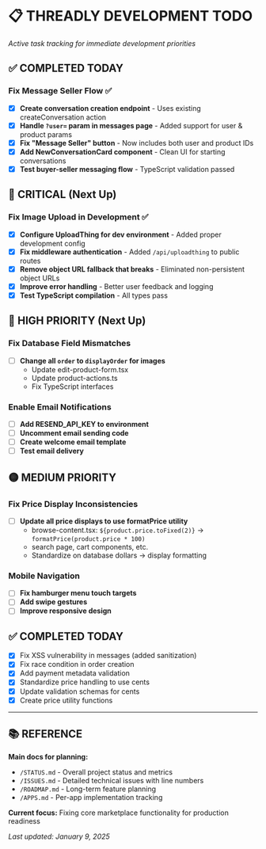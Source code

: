 # 📋 THREADLY DEVELOPMENT TODO

*Active task tracking for immediate development priorities*

## ✅ COMPLETED TODAY

### Fix Message Seller Flow ✅
- [x] **Create conversation creation endpoint** - Uses existing createConversation action
- [x] **Handle `?user=` param in messages page** - Added support for user & product params
- [x] **Fix "Message Seller" button** - Now includes both user and product IDs
- [x] **Add NewConversationCard component** - Clean UI for starting conversations
- [x] **Test buyer-seller messaging flow** - TypeScript validation passed

## 🚨 CRITICAL (Next Up)

### Fix Image Upload in Development ✅
- [x] **Configure UploadThing for dev environment** - Added proper development config
- [x] **Fix middleware authentication** - Added `/api/uploadthing` to public routes  
- [x] **Remove object URL fallback that breaks** - Eliminated non-persistent object URLs
- [x] **Improve error handling** - Better user feedback and logging
- [x] **Test TypeScript compilation** - All types pass

## 🔴 HIGH PRIORITY (Next Up)

### Fix Database Field Mismatches  
- [ ] **Change all `order` to `displayOrder` for images**
  - Update edit-product-form.tsx 
  - Update product-actions.ts
  - Fix TypeScript interfaces

### Enable Email Notifications
- [ ] **Add RESEND_API_KEY to environment**
- [ ] **Uncomment email sending code**
- [ ] **Create welcome email template**
- [ ] **Test email delivery**

## 🟡 MEDIUM PRIORITY

### Fix Price Display Inconsistencies
- [ ] **Update all price displays to use formatPrice utility**
  - browse-content.tsx: `${product.price.toFixed(2)}` → `formatPrice(product.price * 100)`
  - search page, cart components, etc.
  - Standardize on database dollars → display formatting

### Mobile Navigation
- [ ] **Fix hamburger menu touch targets**
- [ ] **Add swipe gestures**
- [ ] **Improve responsive design**

## ✅ COMPLETED TODAY

- [x] Fix XSS vulnerability in messages (added sanitization)
- [x] Fix race condition in order creation 
- [x] Add payment metadata validation
- [x] Standardize price handling to use cents
- [x] Update validation schemas for cents
- [x] Create price utility functions

---

## 📚 REFERENCE

**Main docs for planning:**
- `/STATUS.md` - Overall project status and metrics
- `/ISSUES.md` - Detailed technical issues with line numbers  
- `/ROADMAP.md` - Long-term feature planning
- `/APPS.md` - Per-app implementation tracking

**Current focus:** Fixing core marketplace functionality for production readiness

*Last updated: January 9, 2025*